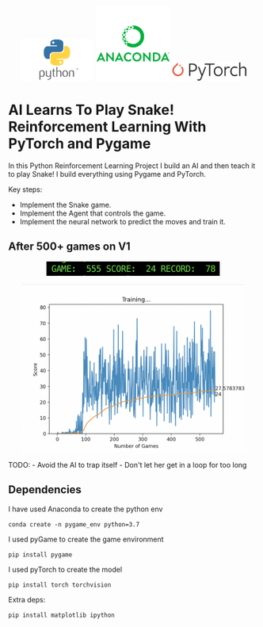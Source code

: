 <p align='center'>
    <img src=assets/python.png width='150'/>
    <img src=assets/anaconda.png width='150'/>
    <img src=assets/pytorch.png width='150'/>
</p>

# AI Learns To Play Snake! Reinforcement Learning With PyTorch and Pygame

In this Python Reinforcement Learning Project I build an AI and then teach it to play Snake! I build everything using Pygame and PyTorch.

Key steps:

- Implement the Snake game.
- Implement the Agent that controls the game.
- Implement the neural network to predict the moves and train it.

## After 500+ games on V1

<p align='center'>
    <img src=assets/stats/v1_555_games.png width='350'/>
</p>
<p align='center'>
    <img src=assets/stats/v1_555_games_data_plot.png width='450'/>
</p>

TODO:
    - Avoid the AI to trap itself
    - Don't let her get in a loop for too long

## Dependencies

I have used Anaconda to create the python env

```
conda create -n pygame_env python=3.7
```

I used pyGame to create the game environment

```
pip install pygame
```

I used pyTorch to create the model

```
pip install torch torchvision
```

Extra deps:

```
pip install matplotlib ipython
```
